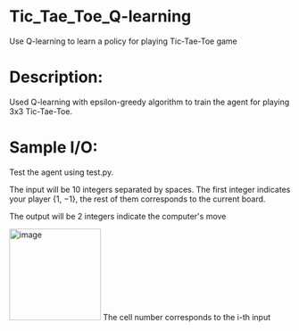 # Tic_Tae_Toe_Q-learning
Use Q-learning to learn a policy for playing Tic-Tae-Toe game

# Description:
Used Q-learning with epsilon-greedy algorithm to train the agent for playing 3x3 Tic-Tae-Toe.

# Sample I/O:
Test the agent using test.py.

The input will be 10 integers separated by spaces. The first
integer indicates your player {1, −1}, the rest of them
corresponds to the current board.

The output will be 2 integers indicate the computer's move

<img width="164" alt="image" src="https://user-images.githubusercontent.com/62368552/178411266-c8bf3d6c-8058-4745-9764-c1798a5f4a1d.png">
The cell number corresponds to the i-th input


